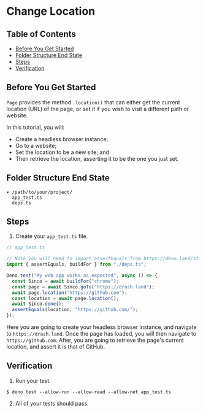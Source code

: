# Change Location

## Table of Contents

- [Before You Get Started](#before-you-get-started)
- [Folder Structure End State](#folder-structure-end-state)
- [Steps](#steps)
- [Verification](#verification)

## Before You Get Started

`Page` provides the method `.location()` that can either get the current
location (URL) of the page, or set it if you wish to visit a different path or
website.

In this tutorial, you will:

- Create a headless browser instance;
- Go to a website;
- Set the location to be a new site; and
- Then retrieve the location, asserting it to be the one you just set.

## Folder Structure End State

```text
▾ /path/to/your/project/
  app_test.ts
  deps.ts
```

## Steps

1. Create your `app_test.ts` file.

```typescript
// app_test.ts

// Note you will need to import assertEquals from https://deno.land/std/testing/asserts.ts
import { assertEquals, buildFor } from "./deps.ts";

Deno.test("My web app works as expected", async () => {
  const Sinco = await buildFor("chrome");
  const page = await Sinco.goTo("https://drash.land");
  await page.location("https://github.com");
  const location = await page.location();
  await Sinco.done();
  assertEquals(location, "https://github.com/");
});
```

Here you are going to create your headless browser instance, and navigate to
`https://drash.land`. Once the page has loaded, you will then navigate to
`https://github.com`. After, you are going to retrieve the page's current
location, and assert it is that of GitHub.

## Verification

1. Run your test.

```shell
$ deno test --allow-run --allow-read --allow-net app_test.ts
```

2. All of your tests should pass.
